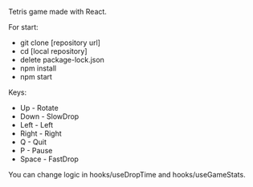 Tetris game made with React.

For start:
* git clone [repository url]
* cd [local repository]
* delete package-lock.json
* npm install
* npm start

Keys:
* Up - Rotate
* Down - SlowDrop
* Left - Left
* Right - Right
* Q - Quit
* P - Pause
* Space - FastDrop

You can change logic in hooks/useDropTime and hooks/useGameStats.